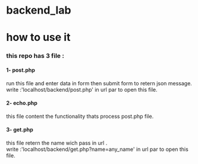 # backend_lab
<h1>how to use it </h1>
<h3>this repo has 3 file :</h3>
  <h4>1- post.php</h4> 
      run this file and enter data in form then submit form to retern json message.<br>
      write :'localhost/backend/post.php' in url par to open this file.<br>
 <h4>2- echo.php</h4>
      this file content the functionality thats process post.php file.<br>
  <h4>3- get.php</h4>
      this file retern the name wich pass in url .<br>
      write :'localhost/backend/get.php?name=any_name' in url par to open this file.
      
